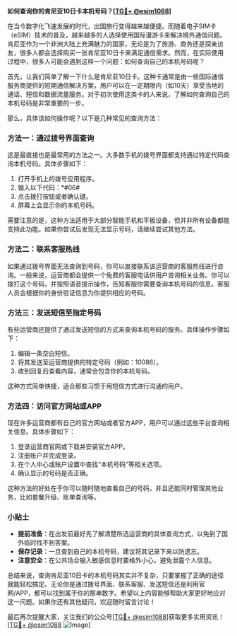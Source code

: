 **如何查询你的肯尼亚10日卡本机号码？[[TG💪+ @esim1088](https://t.me/s/esim1088)]**

在当今数字化飞速发展的时代，出国旅行变得越来越便捷。而随着电子SIM卡（eSIM）技术的普及，越来越多的人选择使用国际漫游卡来解决境外通信问题。肯尼亚作为一个非洲大陆上充满魅力的国家，无论是为了旅游、商务还是探亲访友，很多人都会选择购买一张肯尼亚10日卡来满足通信需求。然而，在实际使用过程中，很多人可能会遇到这样一个问题：如何查询自己的本机号码呢？

首先，让我们简单了解一下什么是肯尼亚10日卡。这种卡通常是由一些国际通信服务商提供的短期通信解决方案，用户可以在一定期限内（如10天）享受当地的通话、短信和数据流量服务。对于初次使用这类卡的人来说，了解如何查询自己的本机号码是非常重要的一步。

那么，具体该如何操作呢？以下是几种常见的查询方法：

### 方法一：通过拨号界面查询

这是最直接也是最常用的方法之一。大多数手机的拨号界面都支持通过特定代码查询本机号码。具体步骤如下：

1. 打开手机上的拨号应用程序。
2. 输入以下代码：*#06#
3. 点击拨打按钮或者确认键。
4. 屏幕上会显示你的本机号码。

需要注意的是，这种方法适用于大部分智能手机和平板设备，但并非所有设备都能支持此功能。如果你尝试后发现无法显示号码，请继续尝试其他方法。

### 方法二：联系客服热线

如果通过拨号界面无法查询到号码，你可以直接联系该运营商的客服热线进行咨询。一般来说，运营商都会提供一个免费的客服电话供用户咨询相关业务。你可以拨打这个号码，并按照语音提示操作，告知客服你需要查询本机号码的信息。客服人员会根据你的身份验证信息为你提供相应的号码。

### 方法三：发送短信至指定号码

有些运营商还提供了通过发送短信的方式来查询本机号码的服务。具体操作步骤如下：

1. 编辑一条空白短信。
2. 将其发送至运营商提供的特定号码（例如：10086）。
3. 收到回复后查看内容，通常会包含你的本机号码。

这种方式简单快捷，适合那些习惯于用短信方式进行沟通的用户。

### 方法四：访问官方网站或APP

现在许多运营商都有自己的官方网站或者官方APP，用户可以通过这些平台查询相关信息。具体步骤如下：

1. 登录运营商官网或下载并安装官方APP。
2. 注册账户并完成登录。
3. 在个人中心或账户设置中查找“本机号码”等相关选项。
4. 确认显示的号码是否正确。

这种方法的好处在于你可以随时随地查看自己的号码，并且还能同时管理其他业务，比如套餐升级、账单查询等。

### 小贴士

- **提前准备**：在出发前最好先了解清楚所选运营商的具体查询方式，以免到了国外临时找不到答案。
- **保存记录**：一旦查到自己的本机号码，建议将其记录下来以防遗忘。
- **注意安全**：在公共场合输入敏感信息时要格外小心，避免泄露个人信息。

总结来说，查询肯尼亚10日卡的本机号码其实并不复杂，只要掌握了正确的途径就能轻松搞定。无论你是通过拨号界面、联系客服、发送短信还是利用官网/APP，都可以找到属于你的那串数字。希望以上内容能够帮助大家更好地应对这一问题。如果你还有其他疑问，欢迎随时留言讨论！

最后再次提醒大家，关注我们的公众号[[TG💪+ @esim1088](https://t.me/s/esim1088)]获取更多实用资讯！[[TG💪+ @esim1088](https://t.me/s/esim1088) ![Image](https://i.postimg.cc/4NQfJmqS/Snipaste-2025-05-13-00-14-12.png)]